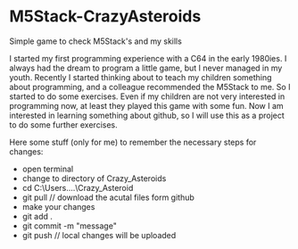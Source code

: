 # M5Stack-CrazyAsteroids
Simple game to check M5Stack's and my skills

I started my first programming experience with a C64 in the early 1980ies. I always had the dream to program a little game, but I never managed in my youth. 
Recently I started thinking about to teach my children something about programming, and a colleague recommended the M5Stack to me. So I started to do some exercises. Even if my children are not very interested in programming now, at least they played this game with some fun.
Now I am interested in learning something about github, so I will use this as a project to do some further exercises.

Here some stuff (only for me) to remember the necessary steps for changes:
- open terminal
- change to directory of Crazy_Asteroids
- cd C:\Users....\Crazy_Asteroid
- git pull  // download the acutal files form github
- make your changes
- git add .
- git commit -m "message"
- git push  // local changes will be uploaded
